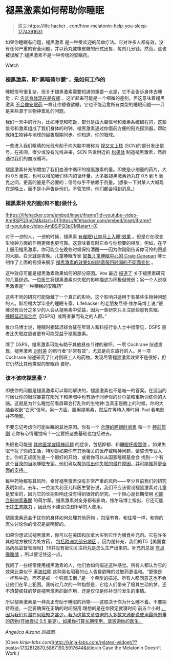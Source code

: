 # 褪黑激素如何帮助你睡眠

> 原文:[https://life hacker . com/how-melatonin-help-you-sleep-1774391631](https://lifehacker.com/how-melatonin-helps-you-sleep-1774391631)

如果你睡眠有问题，褪黑激素 是一种受欢迎的简单疗法。它对许多人都有效，没有任何严重的安全问题，并以药丸或橡皮糖的形式出售，每剂几分钱。然而，这也被误解了:褪黑激素不是一种传统的安眠药。

Watch

### 褪黑激素，即“黑暗荷尔蒙”，是如何工作的

睡眠信号很复杂，但关于褪黑激素需要知道的重要一点是，它不会告诉身体去睡觉；它 [告诉身体现在是夜间](http://www.psychiatrictimes.com/sleep-disorders/role-melatonin-circadian-rhythm-sleep-wake-cycle) 。这听起来可能是一个细微的差别，但这意味着褪黑激素 [不会像安眠药](https://sleepfoundation.org/sleep-topics/melatonin-and-sleep/page/0/2) 一样让你昏昏欲睡，它也不能治愈所有类型的睡眠问题——只是某些源于生物钟紊乱的问题。

我们一天中的行为，比如睡觉和吃饭，部分是由大脑信号和激素系统编程的，这些信号和激素组成了我们身体的时钟。褪黑激素通过你面前方便的阳光探测器，帮助保持生物钟与地球的昼夜周期同步。你知道，你的眼球。

一些进入我们眼睛的光线有助于向大脑中被称为 [视交叉上核](http://patient.info/doctor/pineal-gland-and-circadian-rhythms) (SCN)的部分发出信号。在夜间，很少或没有光线进来，SCN 告诉附近的 [松果体](http://arbl.cvmbs.colostate.edu/hbooks/pathphys/endocrine/otherendo/pineal.html) 制造褪黑激素，然后通过我们的血液循环。

褪黑激素补充剂增加了我们血液中循环的褪黑激素的量。即使是小剂量的药片，大约 0.5 毫克，也可以增加我们体内的循环量。大多数褪黑激素药丸在 0.5 到 5 毫克之间。更高的量是不必要的；信号似乎不依赖于剂量。(想象一下对某人大喊现在是晚上，而不是小声告诉他们。不管怎样，他们都会得到消息。)

### 褪黑素补充剂能(和不能)做什么

 [https://lifehacker.com/embed/inset/iframe?id=youtube-video-AmBSjPQ3pCM&start=0](https://lifehacker.com/embed/inset/iframe?id=youtube-video-AmBSjPQ3pCM&start=0) 

对于*一些*的人，*一些*的时候，褪黑素 [有催眠(让你马上入睡)效果](http://www.ncbi.nlm.nih.gov/pubmed/15649741) 。但是它在改变生物钟方面的作用更强也更可靠。这意味着有时它会与你想要的相反。例如，在早上服用褪黑激素，你可能会在晚些时候保持清醒——因为你刚刚告诉你可怜的困惑的大脑，白天就是夜晚。儿童睡眠专家 [耶鲁儿童睡眠中心的 Craig Canapari](http://drcraigcanapari.com/about/) 博士制作了上面的视频来展示 [褪黑激素的效果如何随着服用时间的不同而变化](http://drcraigcanapari.com/should-my-child-take-melatonin-a-guide-for-parents/) 。

这种效应可能是褪黑激素效果如何的部分原因。Vox 最近 [报道了](http://www.vox.com/2016/4/25/11425856/what-is-melatonin-sleep) 关于褪黑素研究的几篇综述。一位医生将褪黑激素对失眠的影响描述为积极但微弱；另一个人说褪黑激素是“一种糟糕的安眠药”

这些不同的研究可能隐藏了一个真正的影响，这个影响只适用于有某些生物钟问题的人。斯坦福大学毕业的睡眠专家、Lifehacker 的老朋友尼顿·维尔马博士说:“很难说有百分之多少的人会从褪黑素中受益，因为一些研究只关注那些患有失眠、 [睡眠延迟综合症](https://en.wikipedia.org/wiki/Delayed_sleep_phase_disorder)【DSPS】或两者兼而有之的人群。”

维尔马博士说，睡眠时相延迟综合征在年轻人和科技行业人士中很常见，DSPS 患者比失眠症患者更有可能受益于褪黑激素。

除了 DSPS，褪黑激素可能有助于其他昼夜节律的破坏。一项 Cochrane 综述发现，褪黑激素 [对时差](http://www.cochrane.org/CD001520/DEPRESSN_melatonin-for-the-prevention-and-treatment-of-jet-lag) 的旅行者“非常有效”，尤其是向东旅行的人。另一项 Cochrane 综述研究了针对倒班工人的药物，发现尽管褪黑激素效果不是很好，但它仍然比其他类型的安眠药 要好。

### 该不该吃褪黑素？

即使你的问题是褪黑激素可以帮助解决的，褪黑激素也不是唯一的答案。在适当的时候让你的眼球暴露在阳光下和黑暗中也有助于同步你的荷尔蒙和重新训练你的大脑。这就是为什么睡觉前看屏幕会打乱你的生物钟:当真正是晚上的时候，你的大脑会收到“白天”信号。另一方面，服用褪黑素，然后在等待入睡时用 iPad 看电影并不明智。

不要忘记考虑你可能失眠的其他原因。你有一个 [合理的睡眠时间表](http://lifehacker.com/find-your-perfect-bedtime-and-get-the-right-amount-of-s-5814809) 和一个 [睡前惯例](https://lifehacker.com/cultivate-the-perfect-evening-routine-to-avoid-insomnia-5855204) 让你有心情睡觉吗？一定要把这些基础也包括进去。

失眠也可能是 [其他医学或精神问题](https://sleepfoundation.org/insomnia/content/what-causes-insomnia) 的症状，包括抑郁、和[睡眠呼吸暂停](http://www.nhlbi.nih.gov/health/health-topics/topics/sleepapnea) 。如果失眠干扰了你的生活，特别是如果你有其他相关的医疗或精神问题，请咨询专业人士。你的正规医生是一个很好的开始，或者你可以从国家睡眠基金会 找到一个有 [这个目录的当地睡眠专家。他们可以帮助找出你失眠的潜在原因，并可能推荐更全面的支持。](https://sleepfoundation.org/find-sleep-professional)

每种药物都有其风险，幸好褪黑激素没有非常严重的风险——至少目前我们的研究表明如此。去年，一位澳大利亚儿科医生警告说，我们不应该假设褪黑激素对儿童是安全的，因为它的长期影响还没有得到很好的研究。一个担心是长期使用 [可能会影响青春期](http://sciencenordic.com/children-taking-unapproved-sleep-meds-several-years) 的荷尔蒙。褪黑激素对全身都有影响，维尔马博士指出，它还可能 [干扰生育能力](http://www.ncbi.nlm.nih.gov/pubmed/9704894) ，因此他不建议试图怀孕的人使用。

褪黑激素还会干扰你的身体如何处理其他药物 ，包括节育。和往常一样，和你的医生讨论你的情况是最明智的。

如果你想试试褪黑激素，你可以在美国和加拿大买到它作为膳食补充剂。它在许多其他地方被视为处方药， [包括欧洲大部分地区](http://www.ema.europa.eu/ema/index.jsp?curl=pages/medicines/human/medicines/000695/human_med_000701.jsp&mid=WC0b01ac058001d124) 。因为是补充，我们的T5【美国食品药品监督管理局】T6并没有密切关注药丸是怎么生产出来的。补充剂总是 [有点像赌博](https://lifehacker.com/how-to-figure-out-if-your-supplements-are-safe-1685494324) ，所以要记住这一点。

我问了一些经常使用褪黑激素的人，他们会如何描述这种感觉。所有人都认为它的效果比类似于 [苯海拉明](http://www.benadryl.com/) 这种臭名昭著的让人昏昏欲睡的过敏药更温和。“更像是一杯热牛奶，而不是被一个钝器击倒，”是一个典型的描述。所有人都同意这也不会让他们在早上犯困。我听过几次的一种抱怨是，它给人们带来了极其生动的梦。还不清楚疯狂的梦是褪黑激素的副作用，还是仅仅是你补觉时发生的事情。

所以褪黑激素是一种真正有助于睡眠的药物——这取决于你为什么睡不着。不要期待奇迹，一定要确保在正确的时间服用:理想的是在你预定就寝时间 前五个小时 [。因为我们对潜在风险知之甚少，我为这篇文章咨询的大多数来源都说使用最低剂量的药物(开始尝试 0.5 毫克)，如果你打算长期使用，请咨询你的医生。](https://books.google.com/books?id=mMC6S6B9hCMC&lpg=PA261&ots=WhwlIujz_Q&dq=melatonin%20%225%20hours%22&pg=PA261#v=onepage&q=melatonin%20%225%20hours%22&f=false)

*Angelica Alzona 的插图*。

[Open *kinja-labs.com*](http://kinja-labs.com/related-widget/??posts=1732812870,5867190,5917644&title=In Case the Melatonin Doesn't Work:)
